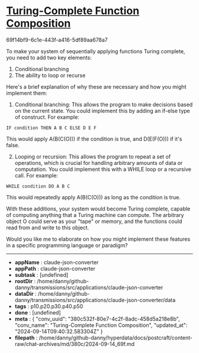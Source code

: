 # [Turing-Complete Function Composition](https://claude.ai/chat/380c532f-80e7-4c2f-8adc-458d5a218e8b)

69f14bf9-6c1e-443f-a416-5df89aa678a7

 To make your system of sequentially applying functions Turing complete, you need to add two key elements:

1. Conditional branching
2. The ability to loop or recurse

Here's a brief explanation of why these are necessary and how you might implement them:

1. Conditional branching:
This allows the program to make decisions based on the current state. You could implement this by adding an if-else type of construct. For example:

```
IF condition THEN A B C ELSE D E F
```

This would apply A(B(C(O))) if the condition is true, and D(E(F(O))) if it's false.

2. Looping or recursion:
This allows the program to repeat a set of operations, which is crucial for handling arbitrary amounts of data or computation. You could implement this with a WHILE loop or a recursive call. For example:

```
WHILE condition DO A B C
```

This would repeatedly apply A(B(C(O))) as long as the condition is true.

With these additions, your system would become Turing complete, capable of computing anything that a Turing machine can compute. The arbitrary object O could serve as your "tape" or memory, and the functions could read from and write to this object.

Would you like me to elaborate on how you might implement these features in a specific programming language or paradigm?

---

* **appName** : claude-json-converter
* **appPath** : claude-json-converter
* **subtask** : [undefined]
* **rootDir** : /home/danny/github-danny/transmissions/src/applications/claude-json-converter
* **dataDir** : /home/danny/github-danny/transmissions/src/applications/claude-json-converter/data
* **tags** : p10.p20.p30.p40.p50
* **done** : [undefined]
* **meta** : {
  "conv_uuid": "380c532f-80e7-4c2f-8adc-458d5a218e8b",
  "conv_name": "Turing-Complete Function Composition",
  "updated_at": "2024-09-14T09:40:32.583304Z"
}
* **filepath** : /home/danny/github-danny/hyperdata/docs/postcraft/content-raw/chat-archives/md/380c/2024-09-14_69f.md